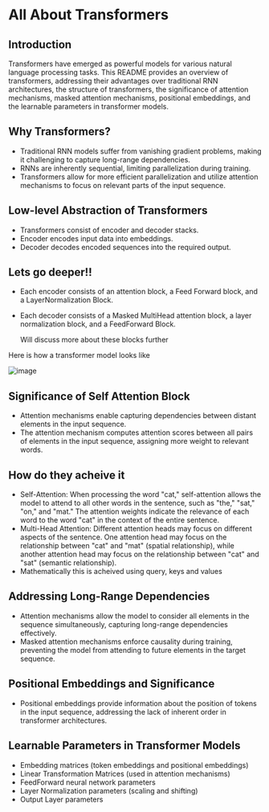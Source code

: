 # All About Transformers

## Introduction
Transformers have emerged as powerful models for various natural language processing tasks. This README provides an overview of transformers, addressing their advantages over traditional RNN architectures, the structure of transformers, the significance of attention mechanisms, masked attention mechanisms, positional embeddings, and the learnable parameters in transformer models.

## Why Transformers?
- Traditional RNN models suffer from vanishing gradient problems, making it challenging to capture long-range dependencies.
- RNNs are inherently sequential, limiting parallelization during training.
- Transformers allow for more efficient parallelization and utilize attention mechanisms to focus on relevant parts of the input sequence.

## Low-level Abstraction of Transformers
- Transformers consist of encoder and decoder stacks.
- Encoder encodes input data into embeddings.
- Decoder decodes encoded sequences into the required output.

## Lets go deeper!!
- Each encoder consists of an attention block, a Feed Forward block, and a LayerNormalization Block.
- Each decoder consists of a Masked MultiHead attention block, a layer normalization block, and a FeedForward Block.

  Will discuss more about these blocks further

Here is how a transformer model looks like

![image](https://github.com/Tejanikhil/Transformers-Tutorial/assets/102232692/63d330ce-0c3c-4358-9469-6aea162db77e)

## Significance of Self Attention Block
- Attention mechanisms enable capturing dependencies between distant elements in the input sequence.
- The attention mechanism computes attention scores between all pairs of elements in the input sequence, assigning more weight to relevant words.

## How do they acheive it
* Self-Attention: When processing the word "cat," self-attention allows the model to attend to all other words in the sentence, such as "the," "sat," "on," and "mat." The attention weights indicate the relevance of each word to the word "cat" in the context of the entire sentence.
* Multi-Head Attention: Different attention heads may focus on different aspects of the sentence. One attention head may focus on the relationship between "cat" and "mat" (spatial relationship), while another attention head may focus on the relationship between "cat" and "sat" (semantic relationship).
* Mathematically this is acheived using query, keys and values

## Addressing Long-Range Dependencies
- Attention mechanisms allow the model to consider all elements in the sequence simultaneously, capturing long-range dependencies effectively.
- Masked attention mechanisms enforce causality during training, preventing the model from attending to future elements in the target sequence.

## Positional Embeddings and Significance
- Positional embeddings provide information about the position of tokens in the input sequence, addressing the lack of inherent order in transformer architectures.

## Learnable Parameters in Transformer Models
- Embedding matrices (token embeddings and positional embeddings)
- Linear Transformation Matrices (used in attention mechanisms)
- FeedForward neural network parameters
- Layer Normalization parameters (scaling and shifting)
- Output Layer parameters
